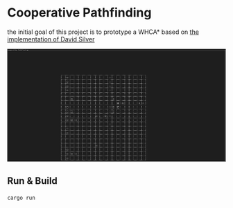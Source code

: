 # Cooperative Pathfinding

the initial goal of this project is to prototype a WHCA* based on [the implementation of David Silver](https://www.davidsilver.uk/wp-content/uploads/2020/03/coop-path-AIIDE.pdf)

![alt text](cooperative_pathfinding.png "Pathfinding")

## Run & Build
`cargo run`
